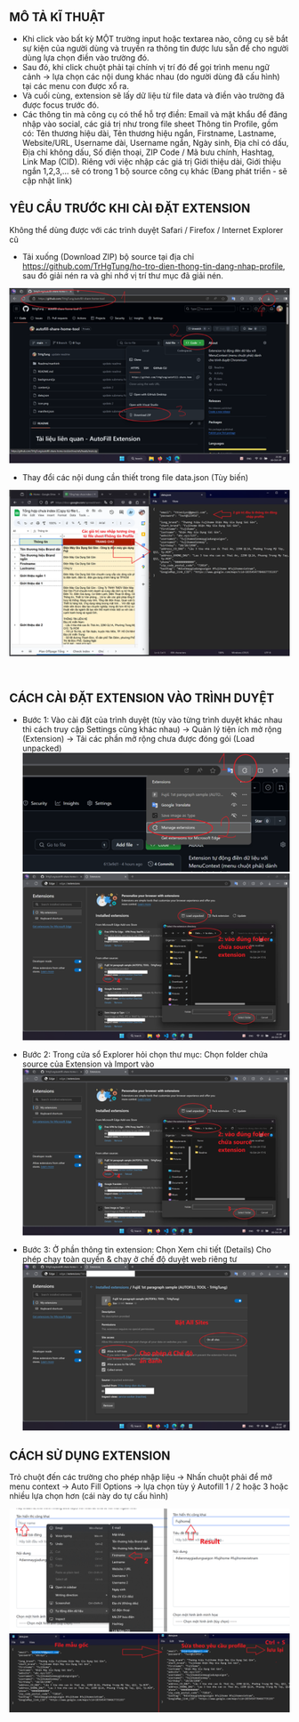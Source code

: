 ## MÔ TẢ KĨ THUẬT

- Khi click vào bất kỳ MỘT trường input hoặc textarea nào, công cụ sẽ bắt sự kiện của người dùng và truyền ra thông tin được lưu sẵn để cho người dùng lựa chọn điền vào trường đó.
- Sau đó, khi click chuột phải tại chính vị trí đó để gọi trình menu ngữ cảnh -> lựa chọn các nội dung khác nhau (do người dùng đã cấu hình) tại các menu con được xổ ra.
- Và cuối cùng, extension sẽ lấy dữ liệu từ file data và điền vào trường đã được focus trước đó.
- Các thông tin mà công cụ có thể hỗ trợ điền: Email và mật khẩu để đăng nhập vào social, các giá trị như trong file sheet Thông tin Profile, gồm có: Tên thương hiệu dài, Tên thương hiệu ngắn, Firstname, Lastname, Website/URL, Username dài, Username ngắn, Ngày sinh, Địa chỉ có dấu, Địa chỉ không dấu, Số điện thoại, ZIP Code / Mã bưu chính, Hashtag, Link Map (CID). Riêng với việc nhập các giá trị Giới thiệu dài, Giới thiệu ngắn 1,2,3,... sẽ có trong 1 bộ source công cụ khác (Đang phát triển - sẽ cập nhật link)

<h2>YÊU CẦU TRƯỚC KHI CÀI ĐẶT EXTENSION</h2>

Không thể dùng được với các trình duyệt Safari / Firefox / Internet Explorer cũ

- Tải xuống (Download ZIP) bộ source tại địa chỉ https://github.com/TrHgTung/ho-tro-dien-thong-tin-dang-nhap-profile, sau đó giải nén ra và ghi nhớ vị trí thư mục đã giải nén.

<img src="./4.png" ><br>

- Thay đổi các nội dung cần thiết trong file data.json (Tùy biến)

<img src="./5.png" ><br>

<br>
<h2>CÁCH CÀI ĐẶT EXTENSION VÀO TRÌNH DUYỆT</h2>

- Bước 1: Vào cài đặt của trình duyệt (tùy vào từng trình duyệt khác nhau thì cách truy cập Settings cũng khác nhau) -> Quản lý tiện ích mở rộng (Extension) -> Tải các phần mở rộng chưa được đóng gói (Load unpacked)
  <img src="./6.png" ><br>
  <img src="./7.png" >

- Bước 2: Trong cửa sổ Explorer hỏi chọn thư mục: Chọn folder chứa source của Extension và Import vào
  <img src="./7.png" >

- Bước 3: Ở phần thông tin extension: Chọn Xem chi tiết (Details) Cho phép chạy toàn quyền & chạy ở chế độ duyệt web riêng tư
  <img src="./8.png" >

<h2>CÁCH SỬ DỤNG EXTENSION</h2>

Trỏ chuột đến các trường cho phép nhập liệu -> Nhấn chuột phải để mở menu context -> Auto Fill Options -> lựa chọn tùy ý Autofill 1 / 2 hoặc 3 hoặc nhiều lựa chọn hơn (cái này do tự cấu hình)

<img src="./1.png" ><br>
<img src="./2.png" >
